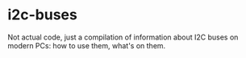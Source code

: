 # i2c-buses
Not actual code, just a compilation of information about I2C buses on modern PCs: how to use them, what's on them.
